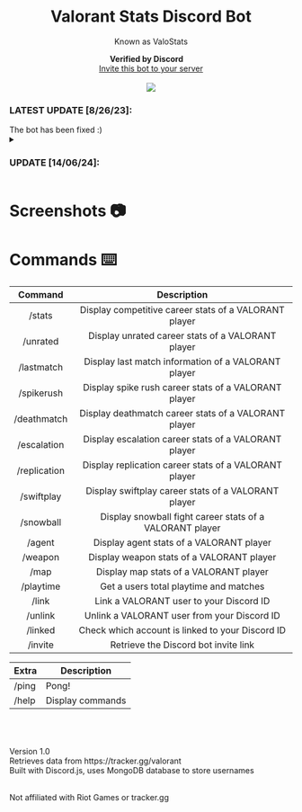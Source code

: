 <h1 align="center">Valorant Stats Discord Bot</h1>
<p align="center">Known as ValoStats</p>

<p align="center">
  <b>Verified by Discord</b>
      <img src="https://emoji.gg/assets/emoji/6817_Discord_Verified.png" width="12" height="12"><br>
  <a href="https://discord.com/api/oauth2/authorize?client_id=833535533287866398&permissions=414464793664&scope=applications.commands%20bot">Invite this bot to your server</a> 
  <br><br>
  <a href="https://top.gg/bot/833535533287866398">
    <img src="https://top.gg/api/widget/servers/833535533287866398.svg">
  </a>
    <h3>LATEST UPDATE [8/26/23]:</h3> The bot has been fixed :)
    <br>
      <details close>
        <summary><h3>UPDATE [14/06/24]:</h3></summary> As of June  14th, 2024, ValoStats will be offline from Discord. The platform used to host this bot, whitedevil, will no longer allow hosting for free. At this time, I do not have the funds to be able to continue hosting ValoStats. Also, the API     usage with Tracker Network has changed and the bot cannot retrieve stats properly. 
      <br><br>In the future, I may plan to use Riot's official Valorant API and revive this project. 
      <br><br>I am proud to inspire hundreds of other bright developers to make a Valorant Stats Discord bot like this. I am also pleased that thousands of Valorant users have been able to use and enjoy my first big side project for their gaming experience.
      <br><br>Thank you for supporting and using ValoStats for the past year.
      <br><br>
    Brandon
    <br><br>
 </details>

</p>


# Screenshots 📷




# Commands ⌨️

|   Command    |                           Description                           |
| :----------: | :-------------------------------------------------------------: |
|    /stats    |      Display competitive career stats of a VALORANT player      |
|   /unrated   |        Display unrated career stats of a VALORANT player        |
|  /lastmatch  |       Display last match information of a VALORANT player       |
|  /spikerush  |      Display spike rush career stats of a VALORANT player       |
| /deathmatch  |      Display deathmatch career stats of a VALORANT player       |
| /escalation  |      Display escalation career stats of a VALORANT player       |
| /replication |      Display replication career stats of a VALORANT player      |
|  /swiftplay  |       Display swiftplay career stats of a VALORANT player       |
|  /snowball   |    Display snowball fight career stats of a VALORANT player     |
|    /agent    |            Display agent stats of a VALORANT player             |
|   /weapon    |            Display weapon stats of a VALORANT player            |
|     /map     |             Display map stats of a VALORANT player              |
|  /playtime   |             Get a users total playtime and matches              |
|    /link     |             Link a VALORANT user to your Discord ID             |
|   /unlink    |           Unlink a VALORANT user from your Discord ID           |
|   /linked    | Check which account is linked to your Discord ID |
|   /invite    |                   Retrieve the Discord bot invite link                   |

| Extra | Description      |
| ----- | ---------------- |
| /ping | Pong!            |
| /help | Display commands |
<br>
<i>
</i>
<br><br>
Version 1.0<br>
Retrieves data from https://tracker.gg/valorant<br>
Built with Discord.js, uses MongoDB database to store usernames  
<br><br>

Not affiliated with Riot Games or tracker.gg  